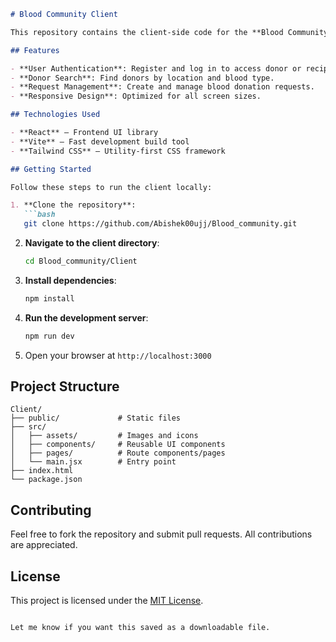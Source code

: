 
```markdown
# Blood Community Client

This repository contains the client-side code for the **Blood Community** project — a platform designed to connect blood donors with recipients.

## Features

- **User Authentication**: Register and log in to access donor or recipient features.
- **Donor Search**: Find donors by location and blood type.
- **Request Management**: Create and manage blood donation requests.
- **Responsive Design**: Optimized for all screen sizes.

## Technologies Used

- **React** – Frontend UI library
- **Vite** – Fast development build tool
- **Tailwind CSS** – Utility-first CSS framework

## Getting Started

Follow these steps to run the client locally:

1. **Clone the repository**:
   ```bash
   git clone https://github.com/Abishek00ujj/Blood_community.git
   ```

2. **Navigate to the client directory**:
   ```bash
   cd Blood_community/Client
   ```

3. **Install dependencies**:
   ```bash
   npm install
   ```

4. **Run the development server**:
   ```bash
   npm run dev
   ```

5. Open your browser at `http://localhost:3000`

## Project Structure

```
Client/
├── public/             # Static files
├── src/
│   ├── assets/         # Images and icons
│   ├── components/     # Reusable UI components
│   ├── pages/          # Route components/pages
│   └── main.jsx        # Entry point
├── index.html
└── package.json
```

## Contributing

Feel free to fork the repository and submit pull requests. All contributions are appreciated.

## License

This project is licensed under the [MIT License](../LICENSE).
```

Let me know if you want this saved as a downloadable file.
